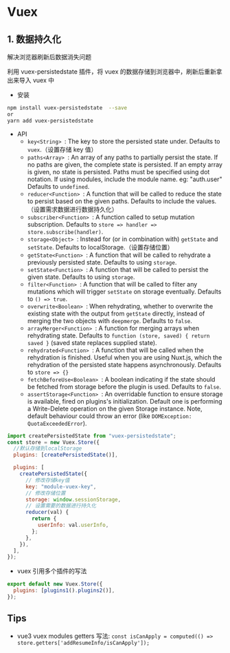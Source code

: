 # Vuex

## 1. 数据持久化

解决浏览器刷新后数据消失问题

利用 vuex-persistedstate 插件，将 vuex 的数据存储到浏览器中，刷新后重新拿出来导入 vuex 中

- 安装

```bash
npm install vuex-persistedstate  --save
or
yarn add vuex-persistedstate
```

- API
  - `key<String> `: The key to store the persisted state under. Defaults to `vuex`.（设置存储 key 值）
  - `paths<Array> `: An array of any paths to partially persist the state. If no paths are given, the complete state is persisted. If an empty array is given, no state is persisted. Paths must be specified using dot notation. If using modules, include the module name. eg: "auth.user" Defaults to `undefined`.
  - `reducer<Function> `: A function that will be called to reduce the state to persist based on the given paths. Defaults to include the values.（设置需求数据进行数据持久化）
  - `subscriber<Function> `: A function called to setup mutation subscription. Defaults to `store => handler => store.subscribe(handler)`.
  - `storage<Object> `: Instead for (or in combination with) `getState` and `setState`. Defaults to localStorage.（设置存储位置）
  - `getState<Function> `: A function that will be called to rehydrate a previously persisted state. Defaults to using `storage`.
  - `setState<Function> `: A function that will be called to persist the given state. Defaults to using `storage`.
  - `filter<Function> `: A function that will be called to filter any mutations which will trigger `setState` on storage eventually. Defaults to `() => true`.
  - `overwrite<Boolean> `: When rehydrating, whether to overwrite the existing state with the output from `getState` directly, instead of merging the two objects with `deepmerge`. Defaults to `false`.
  - `arrayMerger<Function> `: A function for merging arrays when rehydrating state. Defaults to `function (store, saved) { return saved }` (saved state replaces supplied state).
  - `rehydrated<Function> `: A function that will be called when the rehydration is finished. Useful when you are using Nuxt.js, which the rehydration of the persisted state happens asynchronously. Defaults to `store => {}`
  - `fetchBeforeUse<Boolean> `: A boolean indicating if the state should be fetched from storage before the plugin is used. Defaults to `false`.
  - `assertStorage<Function> `: An overridable function to ensure storage is available, fired on plugins's initialization. Default one is performing a Write-Delete operation on the given Storage instance. Note, default behaviour could throw an error (like `DOMException: QuotaExceededError`).

```js
import createPersistedState from "vuex-persistedstate";
const store = new Vuex.Store({
  //默认存储到localStorage
  plugins: [createPersistedState()],

  plugins: [
    createPersistedState({
      // 修改存储key值
      key: "module-vuex-key",
      // 修改存储位置
      storage: window.sessionStorage,
      // 设置需要的数据进行持久化
      reducer(val) {
        return {
          userInfo: val.userInfo,
        };
      },
    }),
  ],
});
```

- vuex 引用多个插件的写法

```js
export default new Vuex.Store({
  plugins: [plugins1().plugins2()],
});
```

## Tips

- vue3 vuex modules getters 写法: `const isCanApply = computed(() => store.getters['addResumeInfo/isCanApply']);`
